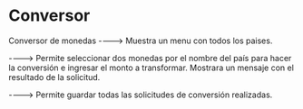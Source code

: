 # Conversor
Conversor de monedas
----> Muestra un menu con todos los paises.

----> Permite seleccionar dos monedas por el nombre del país para hacer la conversión e ingresar el monto a transformar. Mostrara un mensaje con el resultado de la solicitud.

----> Permite guardar todas las solicitudes de conversión realizadas.
